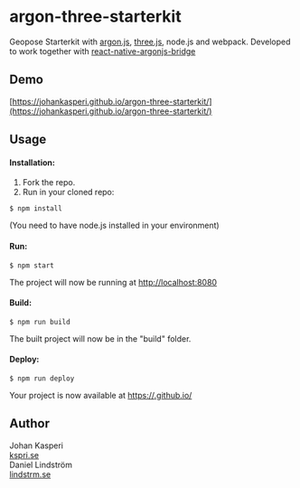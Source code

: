argon-three-starterkit
============

Geopose Starterkit with [argon.js](http://argonjs.io/), [three.js](https://threejs.org/), node.js and webpack. Developed to work together with [react-native-argonjs-bridge](https://github.com/dlindstrm/react-native-argonjs-bridge)

Demo
-----
[https://johankasperi.github.io/argon-three-starterkit/](https://johankasperi.github.io/argon-three-starterkit/)

Usage
-----
#### Installation:
1. Fork the repo.
2. Run in your cloned repo:
```
$ npm install
```
(You need to have node.js installed in your environment)

#### Run:
```
$ npm start
```
The project will now be running at [http://localhost:8080](http://localhost:8080)
#### Build:
```
$ npm run build
```
The built project will now be in the "build" folder.
#### Deploy:
```
$ npm run deploy
```
Your project is now available at [https://<username>.github.io/<repo-name>](https://<username>.github.io/<repo-name>)

Author
-----
Johan Kasperi<br>
[kspri.se](http://kspri.se)<br>
Daniel Lindström<br>
[lindstrm.se](http://lindstrm.se)
